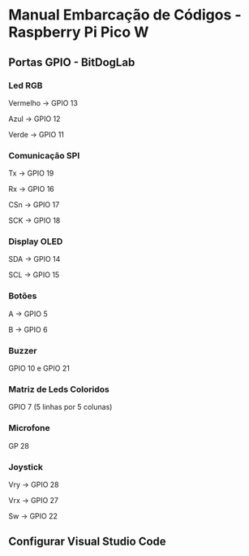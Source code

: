 # Manual Embarcação de Códigos - Raspberry Pi Pico W

## Portas GPIO - BitDogLab

### Led RGB

Vermelho -> GPIO 13

Azul -> GPIO 12

Verde -> GPIO 11

### Comunicação SPI

Tx -> GPIO 19

Rx -> GPIO 16

CSn -> GPIO 17

SCK -> GPIO 18

### Display OLED

SDA -> GPIO 14

SCL -> GPIO 15

### Botões

A -> GPIO 5

B -> GPIO 6

### Buzzer

GPIO 10 e GPIO 21

### Matriz de Leds  Coloridos

GPIO 7 (5 linhas por 5 colunas)

### Microfone

GP 28

### Joystick

Vry -> GPIO 28

Vrx -> GPIO 27

Sw -> GPIO 22

## Configurar Visual Studio Code

### 


